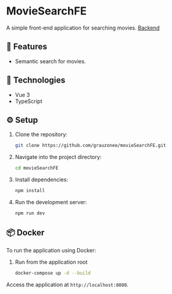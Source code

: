 # MovieSearchFE

A simple front-end application for searching movies. [Backend](https://github.com/grauzonee/movieSearch)

## 🚀 Features

- Semantic search for movies.

## 🔧 Technologies

- Vue 3
- TypeScript

## ⚙️ Setup

1. Clone the repository:
   ```bash
   git clone https://github.com/grauzonee/movieSearchFE.git
   ```
2. Navigate into the project directory:
   ```bash
   cd movieSearchFE
   ```
3. Install dependencies:
   ```bash
   npm install
   ```
4. Run the development server:
   ```bash
   npm run dev
   ```

## 📦 Docker

To run the application using Docker:

1. Run from the application root
   ```bash
   docker-compose up -d --build
   ```

Access the application at `http://localhost:8080`.


